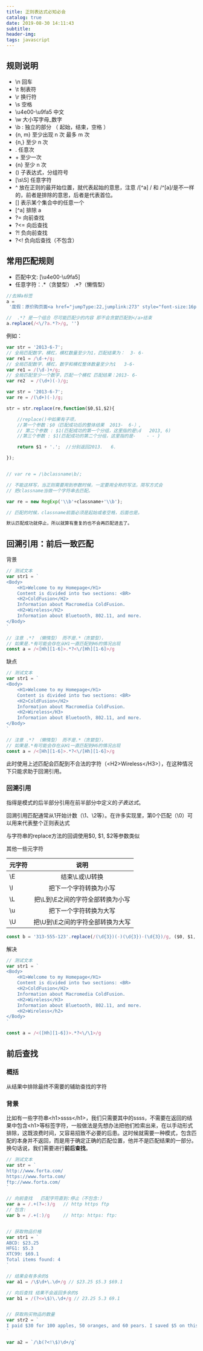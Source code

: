 ```yaml
---
title: 正则表达式必知必会
catalog: true
date: 2019-08-30 14:11:43
subtitle:
header-img:
tags: javascript
---
```


## 规则说明

- \n 回车
- \t 制表符
- \r 换行符
- \s 空格
- \u4e00-\u9fa5 中文
- \w 大小写字母\_数字
- \b : 独立的部分 （ 起始，结束，空格 ）
- {n, m} 至少出现 n 次 最多 m 次
- {n,} 至少 n 次
- \. 任意次
- \+ 至少一次
- {n} 至少 n 次
- () 子表达式，分组符号
- [\s\S] 任意字符
- ^ 放在正则的最开始位置，就代表起始的意思，注意 /[^a] / 和 /^[a]/是不一样的，前者是排除的意思，后者是代表首位。
- [] 表示某个集合中的任意一个
- [^a] 排除 a
- ?=   向前查找
- ?<=  向后查找
- ?!   负向前查找
- ?<!  负向后查找（不包含）

## 常用匹配规则

- 匹配中文: [\u4e00-\u9fa5]
- 任意字符：.\*（贪婪型） .\*?（懒惰型）

```javascript
//去掉a标签
a =
 '度假：原价购页面<a href="jumpType:22,jumplink:273" style="font-size:16px">sss</a>'

//  .*? 是一个组合 尽可能匹配少的内容 即不会贪婪匹配到</a>结束
a.replace(/<\/?a.*?>/g, '')
```

例如：

```javascript
var str = '2013-6-7';
// 全局匹配数字，横杠，横杠数量至少为1，匹配结果为：  3- 6-
var re1 = /\d-+/g;
// 全局匹配数字，横杠，数字和横杠整体数量至少为1   3-6-
var re1 = /(\d-)+/g;
// 全局匹配至少一个数字，匹配一个横杠 匹配结果：2013- 6-
var re2  = /(\d+)(-)/g;

var str = '2013-6-7';
var re = /(\d+)(-)/g;

str = str.replace(re,function($0,$1,$2){

    //replace()中如果有子项，
    //第一个参数：$0（匹配成功后的整体结果  2013-  6-）,
    // 第二个参数 : $1(匹配成功的第一个分组，这里指的是\d   2013, 6)
    //第三个参数 : $1(匹配成功的第二个分组，这里指的是-    - - )

    return $1 + '.';  //分别返回2013.   6.

});


// var re = /\bclassname\b/;

// 不能这样写，当正则需要用到参数时候，一定要用全称的写法，简写方式会
// 把classname当做一个字符串去匹配。

var re = new RegExp('\\b'+classname+'\\b');

// 匹配的时候，classname前面必须是起始或者空格，后面也是。

默认匹配成功就停止，所以就算有重复的也不会再匹配进去了。

```

## 回溯引用：前后一致匹配

背景

```javascript
// 测试文本
var str1 = `
<Body>
    <H1>Welcome to my Homepage</H1>
    Content is divided into two sections: <BR>
    <H2>ColdFusion</H2>
    Information about Macromedia ColdFusion.
    <H2>Wireless</H2>
    Information about Bluetooth, 802.11, and more.
</Body>
`

// 注意 .*? （懒惰型） 而不是.*（贪婪型），
// 如果是.*有可能会存在从H1一直匹配到H6的情况出现
const a = /<[Hh][1-6]>.*?<\/[Hh][1-6]>/g
```

缺点

```javascript
// 测试文本
var str1 = `
<Body>
    <H1>Welcome to my Homepage</H1>
    Content is divided into two sections: <BR>
    <H2>ColdFusion</H2>
    Information about Macromedia ColdFusion.
    <H2>Wireless</H3>
    Information about Bluetooth, 802.11, and more.
</Body>
`

// 注意 .*? （懒惰型） 而不是.*（贪婪型），
// 如果是.*有可能会存在从H1一直匹配到H6的情况出现
const a = /<[Hh][1-6]>.*?<\/[Hh][1-6]>/g
```

此时使用上述匹配会匹配到不合法的字符（\<H2>Wireless\</H3>），在这种情况下只能求助于回溯引用。

### 回溯引用

指得是模式的后半部分引用在前半部分中定义的*子表达式*。

回溯引用匹配通常从1开始计数（\1、\2等）。在许多实现里，第0个匹配（\0）可以用来代表整个正则表达式

与字符串的replace方法的回调使用$0, $1, $2等参数类似

其他一些元字符

元字符|说明
--|:--:
\E|结束\L或\U转换
\l|把下一个字符转换为小写
\L|把\L到\E之间的字符全部转换为小写
\u|把下一个字符转换为大写
\U|把\U到\E之间的字符全部转换为大写

```javascript
const b = '313-555-123'.replace(/(\d{3})(-)(\d{3})-(\d{3})/g, ($0, $1, $2, $3, $4) => `(${$1}) ${$3}-${$4}`) // (313) 555-123
```

解决

```javascript
// 测试文本
var str1 = `
<Body>
    <H1>Welcome to my Homepage</H1>
    Content is divided into two sections: <BR>
    <H2>ColdFusion</H2>
    Information about Macromedia ColdFusion.
    <H2>Wireless</H3>
    Information about Bluetooth, 802.11, and more.
    <H2>Wireless</h2>
</Body>
`

const a = /<([Hh][1-6])>.*?<\/\1>/g
```

## 前后查找

### 概括

从结果中排除最终不需要的辅助查找的字符

### 背景

比如有一些字符串\<h1>ssss\</h1>，我们只需要其中的ssss，不需要在返回的结果中包含\<h1>等标签字符，一般做法是先想办法把他们检索出来，在以手动形式排除，这既浪费时间，又容易招致不必要的后患。这时候就需要一种模式，包含匹配的本身并不返回，而是用于确定正确的匹配位置，他并不是匹配结果的一部分。换句话说，我们需要进行**前后查找**。

```javascript
// 测试文本
var str = `
http://www.forta.com/
https://www.forta.com/
ftp://www.forta.com/
`

// 向前查找   匹配字符直到:停止（不包含:）
var a = /.+(?=:)/g   // http https ftp
// 包含:
var b = /.+(:)/g     // http: https: ftp:


// 获取物品价格
var str1 = `
ABCD: $23.25
HFG1: $5.3
XTC99: $69.1
Total items found: 4
`

// 结果会有多余的$
var a1 = /\$\d+\.\d+/g // $23.25 $5.3 $69.1

// 向后查找 结果不会返回多余的$  
var b1 = /(?<=\$)\.\d+/g // 23.25 5.3 69.1


// 获取购买物品的数量
var str2 = `
I paid $30 for 100 apples, 50 oranges, and 60 pears. I saved $5 on this order.
`

var a2 = `/\b(?<!\$)\d+/g`

```
